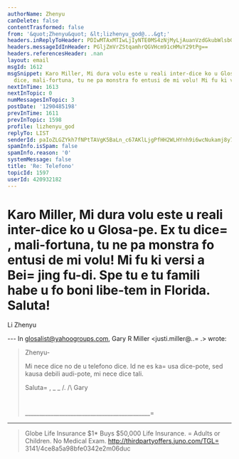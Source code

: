 ```yaml
---
authorName: Zhenyu
canDelete: false
contentTrasformed: false
from: '&quot;Zhenyu&quot; &lt;lizhenyu_god@...&gt;'
headers.inReplyToHeader: PDIwMTAxMTIwLjIyNTE0MS4zNjMyLjAuanVzdGkubWlsbGVyQGp1bm8uY29tPg==
headers.messageIdInHeader: PGljZmVrZStqamhrQGVHcm91cHMuY29tPg==
headers.referencesHeader: .nan
layout: email
msgId: 1612
msgSnippet: Karo Miller, Mi dura volu este u reali inter-dice ko u Glosa-pe. Ex tu
  dice, mali-fortuna, tu ne pa monstra fo entusi de mi volu! Mi fu ki versi a Beijing
nextInTime: 1613
nextInTopic: 0
numMessagesInTopic: 3
postDate: '1290485198'
prevInTime: 1611
prevInTopic: 1598
profile: lizhenyu_god
replyTo: LIST
senderId: paIoZLGZYkh7fNPtTAVgK5BaLn_c67AKlLjgPfHH2WLHYnh9i6wcNukamj8y7H3FAzMN2lH4RiM5jXdQgVoTA34b-rHkojuGa9k
spamInfo.isSpam: false
spamInfo.reason: '0'
systemMessage: false
title: 'Re: Telefono'
topicId: 1597
userId: 420932182
---
```


Karo Miller,
Mi dura volu este u reali inter-dice ko u Glosa-pe. Ex tu dice=
, mali-fortuna, tu ne pa monstra fo entusi de mi volu! Mi fu ki versi a Bei=
jing fu-di. Spe tu e tu famili habe u fo boni libe-tem in Florida.
Saluta!
=
Li Zhenyu

--- In glosalist@yahoogroups.com, Gary R Miller <justi.miller@..=
.> wrote:
>
> Zhenyu-
> 
> Mi nece dice no de u telefono dice.  Id ne es ka=
usa dice-pote, sed kausa
> debili audi-pote, mi nece dice tali.
> 
> Saluta=
,
> _ _
> /.
> /\   Gary
> #
> ____________________________________________=
________________
> Globe Life Insurance
> $1* Buys $50,000 Life Insurance. =
Adults or Children. No Medical Exam.
> http://thirdpartyoffers.juno.com/TGL=
3141/4ce8a5a98bfe0342e2m06duc
>



